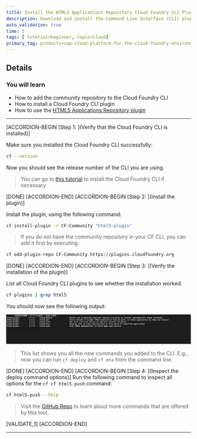 ```yaml
---
title: Install the HTML5 Applications Repository Cloud Foundry CLI Plugin
description: Download and install the Command Line Interface (CLI) plugin. This plugin allows you to read from and write to the SAP HTML5 Application Repository service for SAP BTP.
auto_validation: true
time: 5
tags: [ tutorial>beginner, topic>cloud]
primary_tag: products>sap-cloud-platform-for-the-cloud-foundry-environment
---
```


## Details
### You will learn
  - How to add the community repository to the  Cloud Foundry CLI
  - How to install a Cloud Foundry CLI plugin
  - How to use the [HTML5 Applications Repository plugin](https://github.com/SAP/cf-html5-apps-repo-cli-plugin)


---

[ACCORDION-BEGIN [Step 1: ](Verify that the Cloud Foundry CLI is installed)]

Make sure you installed the Cloud Foundry CLI successfully:
```Bash
cf --version
```

Now you should see the release number of the CLI you are using.


> You can go to [this tutorial](cp-cf-download-cli) to install the Cloud Foundry CLI if necessary


[DONE]
[ACCORDION-END]
[ACCORDION-BEGIN [Step 2: ](Install the plugin)]


Install the plugin, using the following command:
```Bash
cf install-plugin -r CF-Community "html5-plugin"
```

> If you do not have the community repository in your CF CLI, you can add it first by executing.
```Bash
cf add-plugin-repo CF-Community https://plugins.cloudfoundry.org
```


[DONE]
[ACCORDION-END]
[ACCORDION-BEGIN [Step 3: ](Verify the installation of the plugin)]

List all Cloud Foundry CLI plugins to see whether the installation worked.
```Bash
cf plugins | grep html5   
```
You should now see the following output:

![listed plugins](./cfplugins.png)

> This list shows you all the new commands you added to the CLI. E.g., now you can run `cf deploy` and `cf mta` from the command line.

[DONE]
[ACCORDION-END]
[ACCORDION-BEGIN [Step 4: ](Inspect the deploy command options)]
Run the following command to inspect all options for the `cf cf html5-push` command:
```Bash
cf html5-push --help
```

> Visit the [GitHub Repo](https://sap.github.io/cf-html5-apps-repo-cli-plugin/) to learn about more commands that are offered by this tool.

[VALIDATE_1]
[ACCORDION-END]

---
